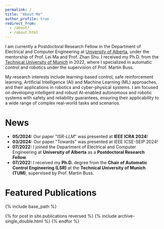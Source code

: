 ```yaml
---
permalink: /
title: "About Me"
author_profile: true
redirect_from: 
  - /about/
  - /about.html
---
```


I am currently a Postdoctoral Research Fellow in the Department of Electrical and Computer Engineering at [University of Alberta](https://www.ualberta.ca/index.html), under the mentorship of Prof. Lei Ma and Prof. Zhan Shu. I received my Ph.D. from the [Technical University of Munich](https://www.tum.de/) in 2022, where I specialized in automatic control and robotics under the supervision of Prof. Martin Buss.

My research interests include learning-based control, safe reinforcement learning, Artificial Intelligence (AI) and Machine Learning (ML) approaches, and their applications in robotics and cyber-physical systems. I am focused on developing intelligent and robust AI-enabled autonomous and robotic systems with safety and reliability guarantees, ensuring their applicability to a wide range of complex real-world tasks and scenarios.

News
======
* <b>05/2024:</b> Our paper "<i>ISR-LLM</i>" was presented at <b>IEEE ICRA 2024</b>!
* <b>03/2024:</b> Our paper "Towards" was presented at IEEE ICSE-SEIP 2024!
* <b>07/2022:</b> I joined the Department of Electrical and Computer Engineering at <b>University of Alberta</b> as a <b>Postdoctoral Research Fellow</b>. 
* <b>07/2022:</b> I received my <b>Ph.D.</b> degree from the <b>Chair of Automatic Control Engineering (LSR)</b> at the <b>Technical University of Munich (TUM)</b>, supervised by Prof. Martin Buss.

Featured Publications
======
{% include base_path %}

{% for post in site.publications reversed %}
  {% include archive-single_double.html %}
{% endfor %}


